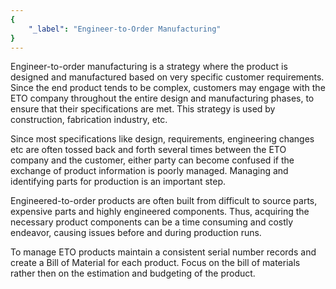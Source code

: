 ```yaml
---
{
	"_label": "Engineer-to-Order Manufacturing"
}
---
```


Engineer-to-order manufacturing is a strategy where the product is designed and manufactured based on very specific customer requirements. Since the end product tends to be complex, customers may engage with the ETO company throughout the entire design and manufacturing phases, to ensure that their specifications are met. This strategy is used by construction, fabrication industry, etc. 

Since most specifications like design, requirements, engineering changes etc are often tossed back and forth several times between the ETO company and the customer, either party can become confused if the exchange of product information is poorly managed. Managing and identifying parts for production is an important step.

Engineered-to-order products are often built from difficult to source parts, expensive parts and highly engineered components. Thus, acquiring the necessary product components can be a time consuming and costly endeavor, causing issues before and during production runs.

To manage ETO products  maintain a consistent serial number records and create a Bill of Material for each product. Focus on the bill of materials rather then on the estimation and budgeting of the product.

